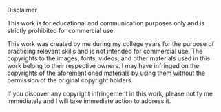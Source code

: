 Disclaimer

This work is for educational and communication purposes only and is strictly prohibited for commercial use.

This work was created by me during my college years for the purpose of practicing relevant skills and is not intended for commercial use. The copyrights to the images, fonts, videos, and other materials used in this work belong to their respective owners. I may have infringed on the copyrights of the aforementioned materials by using them without the permission of the original copyright holders.

If you discover any copyright infringement in this work, please notify me immediately and I will take immediate action to address it.
